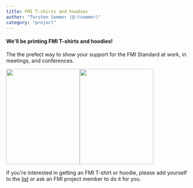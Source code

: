 ```yaml
---
title: FMI T-shirts and hoodies
author: "Torsten Sommer (@-tsommer)"
category: "project"
---
```


#### We'll be printing FMI T-shirts and hoodies!

The the prefect way to show your support for the FMI Standard at work, in meetings, and conferences.

<img src="https://user-images.githubusercontent.com/2453858/159464699-709d9f3c-6c1b-4dda-abac-494dc6539c68.jpg" width="200" height="260"><img src="https://user-images.githubusercontent.com/2453858/159464757-1166ddc0-a1b9-42eb-8ad6-03af4bb77b49.jpg" width="200" height="260">

If you're interested in getting an FMI T-shirt or hoodie, please add yourself to the [list](https://github.com/modelica/fmi-design/blob/master/Merchandising/2022-T-Shirts.md) or ask an FMI project member to do it for you.

